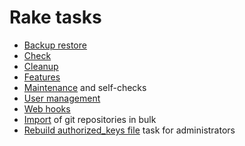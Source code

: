 # Rake tasks

- [Backup restore](backup_restore.md)
- [Check](check.md)
- [Cleanup](cleanup.md)
- [Features](features.md)
- [Maintenance](maintenance.md) and self-checks
- [User management](user_management.md)
- [Web hooks](web_hooks.md)
- [Import](import.md) of git repositories in bulk
- [Rebuild authorized_keys file](http://doc.gitlab.com/ce/raketasks/maintenance.html#rebuild-authorized_keys-file) task for administrators
